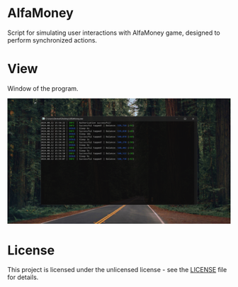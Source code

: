 # AlfaMoney
Script for simulating user interactions with AlfaMoney game, designed to perform synchronized actions.

# View
Window of the program.

![alt text](https://raw.githubusercontent.com/DeniedAccessLife/AlfaMoney/master/view.png)

# License
This project is licensed under the unlicensed license - see the [LICENSE](LICENSE) file for details.
